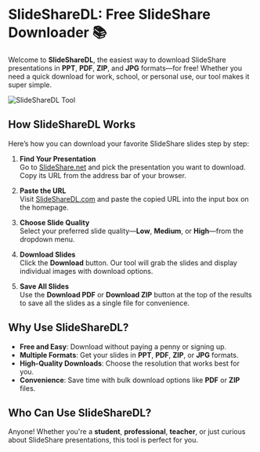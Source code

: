 # SlideShareDL: Free SlideShare Downloader 📚  

Welcome to **SlideShareDL**, the easiest way to download SlideShare presentations in **PPT**, **PDF**, **ZIP**, and **JPG** formats—for free! Whether you need a quick download for work, school, or personal use, our tool makes it super simple.  

![SlideShareDL Tool](https://slidesharedl.com/images/5.webp?v=1)  

## How SlideShareDL Works  
Here’s how you can download your favorite SlideShare slides step by step:  

1. **Find Your Presentation**  
   Go to [SlideShare.net](https://slideshare.net) and pick the presentation you want to download. Copy its URL from the address bar of your browser.  

2. **Paste the URL**  
   Visit [SlideShareDL.com](https://slidesharedl.com) and paste the copied URL into the input box on the homepage.  

3. **Choose Slide Quality**  
   Select your preferred slide quality—**Low**, **Medium**, or **High**—from the dropdown menu.  

4. **Download Slides**  
   Click the **Download** button. Our tool will grab the slides and display individual images with download options.  

5. **Save All Slides**  
   Use the **Download PDF** or **Download ZIP** button at the top of the results to save all the slides as a single file for convenience.  

## Why Use SlideShareDL?  

- **Free and Easy**: Download without paying a penny or signing up.  
- **Multiple Formats**: Get your slides in **PPT**, **PDF**, **ZIP**, or **JPG** formats.  
- **High-Quality Downloads**: Choose the resolution that works best for you.  
- **Convenience**: Save time with bulk download options like **PDF** or **ZIP** files.  

## Who Can Use SlideShareDL?  
Anyone! Whether you're a **student**, **professional**, **teacher**, or just curious about SlideShare presentations, this tool is perfect for you.  
